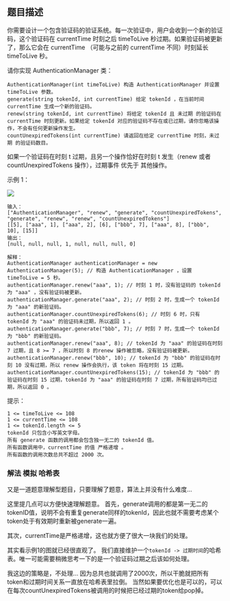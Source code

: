 ## 题目描述
你需要设计一个包含验证码的验证系统。每一次验证中，用户会收到一个新的验证码，这个验证码在 currentTime 时刻之后 timeToLive 秒过期。如果验证码被更新了，那么它会在 currentTime （可能与之前的 currentTime 不同）时刻延长 timeToLive 秒。

请你实现 AuthenticationManager 类：
```
AuthenticationManager(int timeToLive) 构造 AuthenticationManager 并设置 timeToLive 参数。
generate(string tokenId, int currentTime) 给定 tokenId ，在当前时间 currentTime 生成一个新的验证码。
renew(string tokenId, int currentTime) 将给定 tokenId 且 未过期 的验证码在 currentTime 时刻更新。如果给定 tokenId 对应的验证码不存在或已过期，请你忽略该操作，不会有任何更新操作发生。
countUnexpiredTokens(int currentTime) 请返回在给定 currentTime 时刻，未过期 的验证码数目。
```
如果一个验证码在时刻 t 过期，且另一个操作恰好在时刻 t 发生（renew 或者 countUnexpiredTokens 操作），过期事件 优先于 其他操作。


示例 1：

![](https://assets.leetcode.com/uploads/2021/02/25/copy-of-pc68_q2.png)
```
输入：
["AuthenticationManager", "renew", "generate", "countUnexpiredTokens", "generate", "renew", "renew", "countUnexpiredTokens"]
[[5], ["aaa", 1], ["aaa", 2], [6], ["bbb", 7], ["aaa", 8], ["bbb", 10], [15]]
输出：
[null, null, null, 1, null, null, null, 0]

解释：
AuthenticationManager authenticationManager = new AuthenticationManager(5); // 构造 AuthenticationManager ，设置 timeToLive = 5 秒。
authenticationManager.renew("aaa", 1); // 时刻 1 时，没有验证码的 tokenId 为 "aaa" ，没有验证码被更新。
authenticationManager.generate("aaa", 2); // 时刻 2 时，生成一个 tokenId 为 "aaa" 的新验证码。
authenticationManager.countUnexpiredTokens(6); // 时刻 6 时，只有 tokenId 为 "aaa" 的验证码未过期，所以返回 1 。
authenticationManager.generate("bbb", 7); // 时刻 7 时，生成一个 tokenId 为 "bbb" 的新验证码。
authenticationManager.renew("aaa", 8); // tokenId 为 "aaa" 的验证码在时刻 7 过期，且 8 >= 7 ，所以时刻 8 的renew 操作被忽略，没有验证码被更新。
authenticationManager.renew("bbb", 10); // tokenId 为 "bbb" 的验证码在时刻 10 没有过期，所以 renew 操作会执行，该 token 将在时刻 15 过期。
authenticationManager.countUnexpiredTokens(15); // tokenId 为 "bbb" 的验证码在时刻 15 过期，tokenId 为 "aaa" 的验证码在时刻 7 过期，所有验证码均已过期，所以返回 0 。
```

提示：
```
1 <= timeToLive <= 108
1 <= currentTime <= 108
1 <= tokenId.length <= 5
tokenId 只包含小写英文字母。
所有 generate 函数的调用都会包含独一无二的 tokenId 值。
所有函数调用中，currentTime 的值 严格递增 。
所有函数的调用次数总共不超过 2000 次。
```

### 解法 模拟 哈希表
又是一道题意理解型题目，只要理解了题意，算法上并没有什么难度…

这里提几点可以方便快速理解题意。
首先，generate调用的都是第一无二的tokenID值，说明不会有重复generate同样的tokenId，因此也就不需要考虑某个token处于有效期时重新被generate一遍。

其次，currentTime是严格递增，这也就方便了很大一块我们的处理。

其实看示例1的图就已经很直观了。
我们直接维护一个`tokenId -> 过期时间`的哈希表。唯一可能需要稍微思考一下的是一个验证码过期之后该如何处理。

我这边的策略是，不处理…
因为总共也就调用了2000次，所以干脆就把所有token和过期时间关系一直放在哈希表里拉倒。
当然如果要优化也是可以的，可以在每次countUnexpiredTokens被调用的时候把已经过期的token给pop掉。
